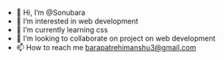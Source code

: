 - 👋 Hi, I’m @Sonubara
- 👀 I’m interested in web development 
- 🌱 I’m currently learning css
- 💞️ I’m looking to collaborate on project on web development
- 📫 How to reach me barapatrehimanshu3@gmail.com


<!---
Sonubara/Sonubara is a ✨ special ✨ repository because its `README.md` (this file) appears on your GitHub profile.
You can click the Preview link to take a look at your changes.
--->

